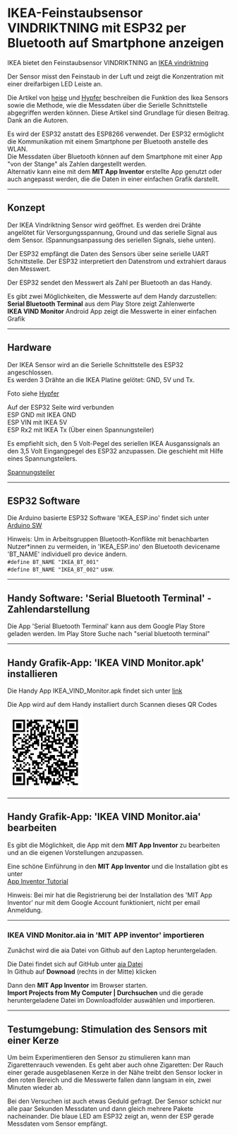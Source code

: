 # IKEA-Feinstaubsensor VINDRIKTNING mit ESP32 per Bluetooth auf Smartphone anzeigen

IKEA bietet den Feinstaubsensor VINDRIKTNING an
[IKEA vindriktning](https://www.ikea.com/de/de/p/vindriktning-luftqualitaetssensor-70498242/)

Der Sensor misst den Feinstaub in der Luft und zeigt die Konzentration mit einer dreifarbigen LED Leiste an.  

Die Artikel von [heise](https://www.heise.de/ratgeber/Ikea-Feinstaubsensor-Vindriktning-zum-IoT-Device-aufbohren-6164149.html) und [Hypfer](https://github.com/Hypfer/esp8266-vindriktning-particle-sensor) beschreiben die Funktion des Ikea Sensors sowie die Methode, wie die Messdaten über die Serielle Schnittstelle abgegriffen werden können. Diese Artikel sind Grundlage für diesen Beitrag. Dank an die Autoren.

Es wird der ESP32 anstatt des ESP8266 verwendet. Der ESP32 ermöglicht die Kommunikation mit einem Smartphone per Bluetooth anstelle des WLAN.  
Die Messdaten über Bluetooth können auf dem Smartphone mit einer App "von der Stange" als Zahlen dargestellt werden.  
Alternativ kann eine mit dem **MIT App Inventor** erstellte App genutzt oder auch angepasst werden, die die Daten in einer einfachen Grafik darstellt.

---

## Konzept

Der IKEA Vindriktning Sensor wird geöffnet. Es werden drei Drähte angelötet für Versorgungsspannung, Ground und das serielle Signal aus dem Sensor. (Spannungsanpassung des seriellen Signals, siehe unten).

Der ESP32 empfängt die Daten des Sensors über seine serielle UART Schnittstelle. Der ESP32 interpretiert den Datenstrom und extrahiert daraus den Messwert.

Der ESP32 sendet den Messwert als Zahl per Bluetooth an das Handy.

Es gibt zwei Möglichkeiten, die Messwerte auf dem Handy darzustellen:  
**Serial Bluetooth Terminal** aus dem Play Store zeigt Zahlenwerte  
**IKEA VIND Monitor** Android App zeigt die Messwerte in einer einfachen Grafik

---

## Hardware

Der IKEA Sensor wird an die Serielle Schnittstelle des ESP32 angeschlossen.  
Es werden 3 Drähte an die IKEA Platine gelötet: GND, 5V und Tx.

Foto siehe [Hypfer](https://github.com/Hypfer/esp8266-vindriktning-particle-sensor)

Auf der ESP32 Seite wird verbunden  
ESP GND mit IKEA GND  
ESP VIN mit IKEA 5V  
ESP Rx2 mit IKEA Tx (Über einen Spannungsteiler)

Es empfiehlt sich, den 5 Volt-Pegel des seriellen IKEA Ausganssignals an den 3,5 Volt Eingangpegel des ESP32  anzupassen. Die geschieht mit Hilfe eines Spannungsteilers.

[Spannungsteiler](https://github.com/PeterDirnhofer/IKEA-vindriktning-ESP32-Bluetooth/blob/ed034369126b07c1828fe7f08cb3ad05aead517b/images/Schematics.png)

---

## ESP32 Software

Die Arduino basierte ESP32 Software 'IKEA_ESP.ino' findet sich unter [Arduino SW](https://github.com/PeterDirnhofer/IKEA-vintrikning-ESP32-Bluetooth/blob/main/IKEA_ESP32.ino)

Hinweis: Um in Arbeitsgruppen Bluetooth-Konflikte mit benachbarten Nutzer\*innen zu vermeiden, in 'IKEA_ESP.ino' den Bluetooth devicename 'BT_NAME' individuell  pro device ändern.  
``#define BT_NAME "IKEA_BT_001"``  
``#define BT_NAME "IKEA_BT_002"`` usw.

---

## Handy Software: 'Serial Bluetooth Terminal' - Zahlendarstellung

Die App 'Serial Bluetooth Terminal' kann aus dem Google Play Store geladen werden. Im Play Store Suche nach "serial bluetooth terminal"

---

## Handy Grafik-App: 'IKEA VIND Monitor.apk' installieren

Die Handy App IKEA_VIND_Monitor.apk findet sich unter [link](https://github.com/PeterDirnhofer/IKEA-vindriktning-ESP32-Bluetooth/blob/0154a634109c5e6da7ed0f975415ef33b83ec778/IKEA_VIND_Monitor.apk)

Die App wird auf dem Handy installiert durch Scannen dieses  QR Codes

![Downlad apk](images/QR_Download_apk.png)

---

## Handy Grafik-App: 'IKEA VIND Monitor.aia' bearbeiten

Es gibt die Möglichkeit, die App mit dem **MIT App Inventor** zu bearbeiten und an die eigenen Vorstellungen anzupassen.

Eine schöne Einführung in den **MIT App Inventor** und die Installation gibt es unter  
[App Inventor Tutorial](https://youtu.be/aM2ktMKAunw)

Hinweis: Bei mir hat die Registrierung bei der Installation des 'MIT App Inventor' nur mit dem Google Account funktioniert, nicht per email Anmeldung.

---

### IKEA VIND Monitor.aia in 'MIT APP inventor' importieren

Zunächst wird die aia Datei von Github auf den Laptop heruntergeladen.  

Die Datei findet sich auf GitHub unter [aia Datei](https://github.com/PeterDirnhofer/IKEA-vindriktning-ESP32-Bluetooth/blob/e44767fd795dc8c8edca308fd593ef1f24ffa6ee/IKEA_VIND_Monitor.aia)  
In Github auf **Downoad** (rechts in der Mitte) klicken

Dann den **MIT App Inventor** im Browser starten.  
**Import Projects from My Computer | Durchsuchen** und die gerade heruntergeladene Datei im Downloadfolder auswählen und importieren.

---

## Testumgebung: Stimulation des Sensors mit einer Kerze

Um beim Experimentieren den Sensor zu stimulieren kann man Zigarettenrauch vewenden. Es geht aber auch ohne Zigaretten: Der Rauch einer gerade ausgeblasenen Kerze in der Nähe treibt den Sensor locker in den roten Bereich und die Messwerte fallen dann langsam in ein, zwei Minuten wieder ab.

Bei den Versuchen ist auch etwas Geduld gefragt. Der Sensor schickt nur alle paar Sekunden Messdaten und dann gleich mehrere Pakete nacheinander. Die blaue LED am ESP32 zeigt an, wenn der ESP gerade Messdaten vom Sensor empfängt.
